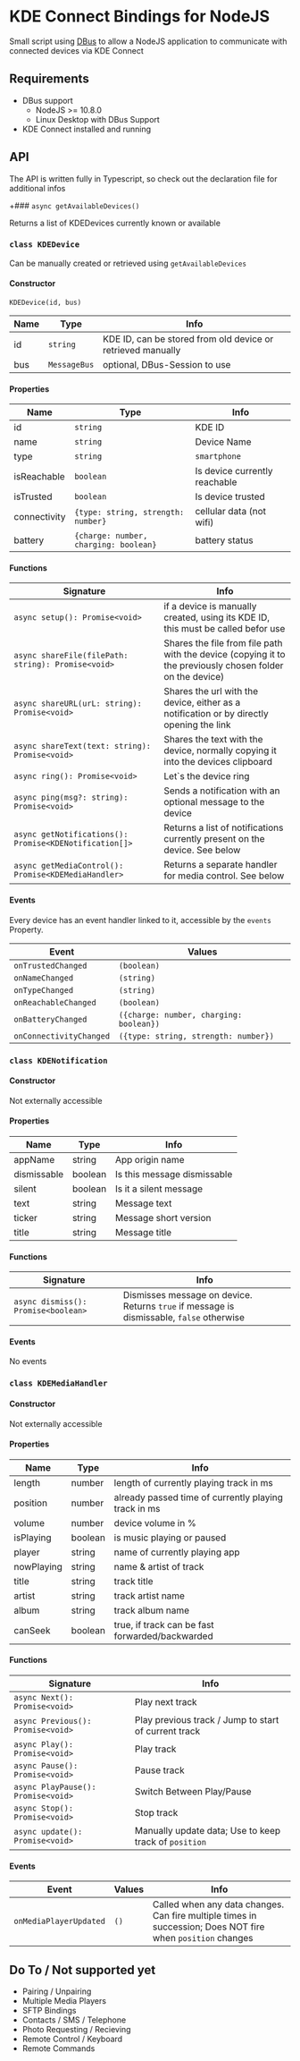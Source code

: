 # KDE Connect Bindings for NodeJS

Small script using [DBus](https://github.com/dbusjs/node-dbus-next) to allow a NodeJS application to communicate with connected devices via KDE Connect

## Requirements

- DBus support
    - NodeJS >= 10.8.0
    - Linux Desktop with DBus Support
- KDE Connect installed and running

## API

The API is written fully in Typescript, so check out the declaration file for additional infos

+### `async getAvailableDevices()`

Returns a list of KDEDevices currently known or available

### `class KDEDevice`

Can be manually created or retrieved using `getAvailableDevices`

#### Constructor

`KDEDevice(id, bus)`

|Name|Type|Info|
|----|----|----|
|id | `string` | KDE ID, can be stored from old device or retrieved manually|
|bus | `MessageBus` | optional, DBus-Session to use|


#### Properties

|Name|Type|Info|
|----|----|----|
|id | `string` | KDE ID |
|name | `string` | Device Name |
|type | `string` | `smartphone` | `desktop` |
|isReachable | `boolean` | Is device currently reachable |
|isTrusted | `boolean` | Is device trusted |
|connectivity | `{type: string, strength: number}` | cellular data (not wifi) |
|battery | `{charge: number, charging: boolean}` | battery status |

#### Functions

|Signature|Info|
|---|----|
|`async setup(): Promise<void>`|if a device is manually created, using its KDE ID, this must be called befor use|
|`async shareFile(filePath: string): Promise<void>`|Shares the file from file path with the device (copying it to the previously chosen folder on the device)|
|`async shareURL(urL: string): Promise<void>`|Shares the url with the device, either as a notification or by directly opening the link|
|`async shareText(text: string): Promise<void>`|Shares the text with the device, normally copying it into the devices clipboard|
|`async ring(): Promise<void>`|Let`s the device ring|
|`async ping(msg?: string): Promise<void>`|Sends a notification with an optional message to the device|
|`async getNotifications(): Promise<KDENotification[]>`|Returns a list of notifications currently present on the device. See below|
|`async getMediaControl(): Promise<KDEMediaHandler>`|Returns a separate handler for media control. See below|

#### Events

Every device has an event handler linked to it, accessible by the `events` Property.

|Event|Values|
|---|---|
|`onTrustedChanged`| `(boolean)`
|`onNameChanged`| `(string)`
|`onTypeChanged`| `(string)`
|`onReachableChanged`| `(boolean)`
|`onBatteryChanged`| `({charge: number, charging: boolean})`
|`onConnectivityChanged`| `({type: string, strength: number})`

### `class KDENotification`

#### Constructor
Not externally accessible

#### Properties

|Name|Type|Info|
|----|----|----|
|appName|string|App origin name|
|dismissable|boolean|Is this message dismissable|
|silent|boolean|Is it a silent message|
|text|string|Message text|
|ticker|string|Message short version|
|title|string|Message title|

#### Functions

|Signature|Info|
|---|----|
|`async dismiss(): Promise<boolean>`|Dismisses message on device. Returns `true` if message is dismissable, `false` otherwise|
#### Events
No events


### `class KDEMediaHandler`

#### Constructor
Not externally accessible

#### Properties

|Name|Type|Info|
|----|----|----|
|length|number|length of currently playing track in ms|
|position|number|already passed time of currently playing track in ms|
|volume|number|device volume in %|
|isPlaying|boolean|is music playing or paused|
|player|string|name of currently playing app|
|nowPlaying|string|name & artist of track|
|title|string|track title|
|artist|string|track artist name|
|album|string|track album name|
|canSeek|boolean|true, if track can be fast forwarded/backwarded|

#### Functions

|Signature|Info|
|---|----|
|`async Next(): Promise<void>`|Play next track|
|`async Previous(): Promise<void>`|Play previous track / Jump to start of current track|
|`async Play(): Promise<void>`|Play track|
|`async Pause(): Promise<void>`|Pause track|
|`async PlayPause(): Promise<void>`|Switch Between Play/Pause|
|`async Stop(): Promise<void>`|Stop track|
|`async update(): Promise<void>`|Manually update data; Use to keep track of `position`|

#### Events

|Event|Values|Info
|---|---|---|
|`onMediaPlayerUpdated`| `()` | Called when any data changes. Can fire multiple times in succession; Does NOT fire when `position` changes|


## Do To / Not supported yet

- Pairing / Unpairing
- Multiple Media Players
- SFTP Bindings
- Contacts / SMS / Telephone
- Photo Requesting / Recieving
- Remote Control / Keyboard
- Remote Commands